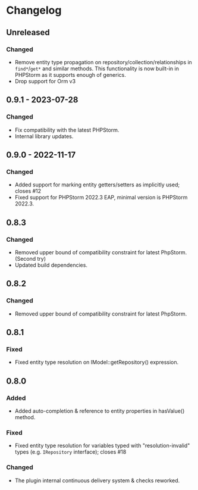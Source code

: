 # Changelog

## Unreleased

### Changed
- Remove entity type propagation on repository/collection/relationships in `find*`/`get*` and similar methods. This functionality is now built-in in PHPStorm as it supports enough of generics. 
- Drop support for Orm v3

## 0.9.1 - 2023-07-28

### Changed
- Fix compatibility with the latest PHPStorm.
- Internal library updates.

## 0.9.0 - 2022-11-17

### Changed
- Added support for marking entity getters/setters as implicitly used; closes #12
- Fixed support for PHPStorm 2022.3 EAP, minimal version is PHPStorm 2022.3.

## 0.8.3

### Changed
- Removed upper bound of compatibility constraint for latest PhpStorm. (Second try)
- Updated build dependencies.

## 0.8.2

### Changed
- Removed upper bound of compatibility constraint for latest PhpStorm.

## 0.8.1

### Fixed
- Fixed entity type resolution on IModel::getRepository() expression.

## 0.8.0

### Added
- Added auto-completion & reference to entity properties in hasValue() method.

### Fixed
- Fixed entity type resolution for variables typed with "resolution-invalid" types (e.g. `IRepository` interface); closes #18

### Changed
- The plugin internal continuous delivery system & checks reworked.
